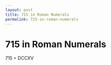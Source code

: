 ```yaml
---
layout: post
title: 715 in Roman Numerals
permalink: 715-in-roman-numerals
---
```


# 715 in Roman Numerals

715 = DCCXV
